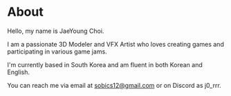 # About

Hello, my name is JaeYoung Choi.

I am a passionate 3D Modeler and VFX Artist who loves creating games and participating in various game jams.

I'm currently based in South Korea and am fluent in both Korean and English.

You can reach me via email at sobics12@gmail.com or on Discord as j0_rrr.

[::github{repo="kingJ0/kingJ0.github.io"}]: #

